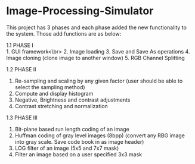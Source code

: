 # Image-Processing-Simulator
This project has 3 phases and each phase added the new functionality to the system. Those add functions
are as below:

1.1 PHASE I
<br>1. GUI framework<\br>
2. Image loading
3. Save and Save As operations
4. Image cloning (clone image to another window)
5. RGB Channel Splitting

1.2 PHASE II
1. Re-sampling and scaling by any given factor (user should be able to select the sampling
method)
2. Compute and display histogram
3. Negative, Brightness and contrast adjustments
4. Contrast stretching and normalization

1.3 PHASE III
1. Bit-plane based run length coding of an image
2. Huffman coding of gray level images (8bpp) (convert any RBG image into gray scale.
Save code book in as image header)
3. LOG filter of an image (5x5 and 7x7 mask)
4. Filter an image based on a user specified 3x3 mask
